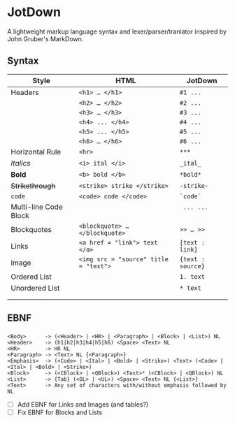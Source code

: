 # JotDown

A lightweight markup language syntax and lexer/parser/tranlator inspired by John Gruber's MarkDown.

## Syntax

| Style                          | HTML                                  | JotDown                     |
| ------------------------------ | ------------------------------------- | --------------------------- |
| Headers                        | `<h1> … </h1>`                        | `#1 ...`                    |
|                                | `<h2> … </h2>`                        | `#2 ...`                    |
|                                | `<h3> … </h3>`                        | `#3 ...`                    |
|                                | `<h4> ... </h4>`                      | `#4 ...`                    |
|                                | `<h5> ... </h5>`                      | `#5 ...`                    |
|                                | `<h6> … </h6>`                        | `#6 ...`                    |
| Horizontal Rule                | `<hr>`                                | `***`                       |
| *Italics*                      | `<i> ital </i>`                       | `_ital_`                    |
| **Bold**                       | `<b> bold </b>`                       | `*bold*`                    |
| <strike>Strikethrough</strike> | `<strike> strike </strike>`           | `-strike-`                  |
| `code`                         | `<code> code </code>`                 | <code>\`code\`</code>       |
| Multi-line Code Block          |                                       | <code> \`\`\` \`\`\`</code> |
| Blockquotes                    | `<blockquote> … </blockquote>`        | ` >> … >> `                 |
| Links                          | `<a href = "link"> text </a>`         | `[text : link]`             |
| Image                          | `<img src = "source" title = "text">` | `{text : source}`           |
| Ordered List                   |                                       | `1. text`                   |
| Unordered List                 |                                       | `* text`                    |
|                                |                                       |                             |
|                                |                                       |                             |

## EBNF

### 

```
<Body> 	 	-> (<Header> | <HR> | <Paragraph> | <Block> | <List>) NL
<Header> 	-> (h1|h2|h3|h4|h5|h6) <Space> <Text> NL
<HR> 	 	-> HR NL
<Paragraph> -> <Text> NL {<Paragraph>}
<Emphasis> 	-> (<Code> | <Ital> | <Bold> | <Strike>) <Text> (<Code> | <Ital> | <Bold> | <Strike>)
<Block>		-> (<CBlock> | <QBlock>) <Text>* (<CBlock> | <QBlock>) NL
<List>		-> {Tab} (<OL> | <UL>) <Space> <Text> NL {<List>}
<Text> 		-> Any set of characters with/without emphasis followed by NL
```

- [ ] Add EBNF for Links and Images (and tables?)
- [ ] Fix EBNF for Blocks and Lists
